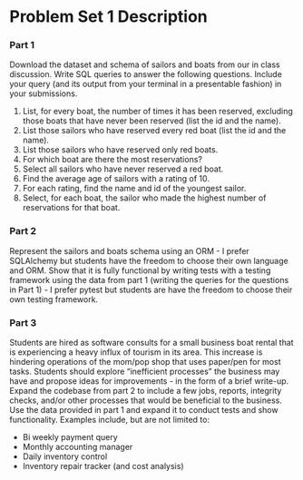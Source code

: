 # Problem Set 1 Description

### Part 1
Download the dataset and schema of sailors and boats from our in class discussion. Write SQL queries to answer the following questions. Include your query (and its output from your terminal in a presentable fashion) in your submissions.

1. List, for every boat, the number of times it has been reserved, excluding those boats that have never been reserved (list the id and the name).
2. List those sailors who have reserved every red boat (list the id and the name).
3. List those sailors who have reserved only red boats.
4. For which boat are there the most reservations?
5. Select all sailors who have never reserved a red boat.
6. Find the average age of sailors with a rating of 10.
7. For each rating, find the name and id of the youngest sailor.
8. Select, for each boat, the sailor who made the highest number of reservations for that boat.

### Part 2
Represent the sailors and boats schema using an ORM - I prefer SQLAlchemy but students have the freedom to choose their own language and ORM. Show that it is fully functional by writing tests with a testing framework using the data from part 1 (writing the queries for the questions in Part 1) - I prefer pytest but students are have the freedom to choose their own testing framework.

### Part 3
Students are hired as software consults for a small business boat rental that is experiencing a heavy influx of tourism in its area. This increase is hindering operations of the mom/pop shop that uses paper/pen for most tasks. Students should explore “inefficient processes” the business may have and propose ideas for improvements - in the form of a brief write-up.
Expand the codebase from part 2 to include a few jobs, reports, integrity checks, and/or other processes that would be beneficial to the business. Use the data provided in part 1 and expand it to conduct tests and show functionality. Examples include, but are not limited to:
* Bi weekly payment query
* Monthly accounting manager
* Daily inventory control
* Inventory repair tracker (and cost analysis)
